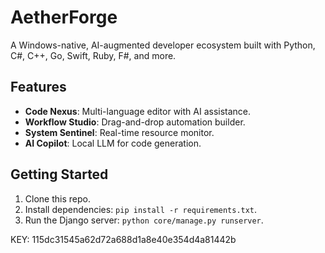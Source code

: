 # AetherForge  
A Windows-native, AI-augmented developer ecosystem built with Python, C#, C++, Go, Swift, Ruby, F#, and more.  

## Features  
- **Code Nexus**: Multi-language editor with AI assistance.  
- **Workflow Studio**: Drag-and-drop automation builder.  
- **System Sentinel**: Real-time resource monitor.  
- **AI Copilot**: Local LLM for code generation.  

## Getting Started  
1. Clone this repo.  
2. Install dependencies: `pip install -r requirements.txt`.  
3. Run the Django server: `python core/manage.py runserver`.  

KEY: 115dc31545a62d72a688d1a8e40e354d4a81442b
